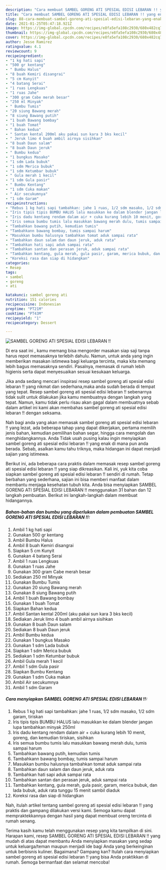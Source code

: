 ```yaml
---
description: "Cara membuat SAMBEL GORENG ATI SPESIAL EDISI LEBARAN !! yang enak Untuk Jualan"
title: "Cara membuat SAMBEL GORENG ATI SPESIAL EDISI LEBARAN !! yang enak Untuk Jualan"
slug: 88-cara-membuat-sambel-goreng-ati-spesial-edisi-lebaran-yang-enak-untuk-jualan
date: 2021-01-25T05:47:18.921Z
image: https://img-global.cpcdn.com/recipes/e8fa5efa108c2930/680x482cq70/sambel-goreng-ati-spesial-edisi-lebaran-foto-resep-utama.jpg
thumbnail: https://img-global.cpcdn.com/recipes/e8fa5efa108c2930/680x482cq70/sambel-goreng-ati-spesial-edisi-lebaran-foto-resep-utama.jpg
cover: https://img-global.cpcdn.com/recipes/e8fa5efa108c2930/680x482cq70/sambel-goreng-ati-spesial-edisi-lebaran-foto-resep-utama.jpg
author: Jesse Ramirez
ratingvalue: 4.1
reviewcount: 9
recipeingredient:
- "1 kg hati sapi"
- "500 gr kentang"
- " Bumbu Halus"
- "8 buah Kemiri disangrai"
- "5 cm Kunyit"
- "4 batang Serai"
- "1 ruas Lengkuas"
- "1 ruas Jahe"
- "300 gram Cabe merah besar"
- "250 ml Minyak"
- " Bumbu Tumis"
- "20 siung Bawang merah"
- "8 siung Bawang putih"
- "1 buah Bawang bombay"
- "1 buah Tomat"
- " Bahan kedua"
- " Santan kental 200ml aku pakai sun kara 3 bks kecil"
- " Jeruk limo 4 buah ambil airnya sisihkan"
- "8 buah Daun salam"
- "8 buah Daun jeruk"
- " Bumbu kedua"
- "1 bungkus Masako"
- "1 sdm Lada bubuk"
- "1 sdm Merica bubuk"
- "1 sdm Ketumbar bubuk"
- " Gula merah 1 kecil"
- "1 sdm Gula pasir"
- " Bumbu Kentang"
- "1 sdm Cuka makan"
- " Air secukumnya"
- "1 sdm Garam"
recipeinstructions:
- "Rebus 1 kg hati sapi tambahkan: jahe 1 ruas, 1/2 sdm masako, 1/2 sdm garam, tiriskan"
- "Iris tipis tipis BUMBU HALUS lalu masukkan ke dalam blender jangan lupa tambahkan minyak 250ml"
- "Iris dadu kentang rendam dalam air + cuka kurang lebih 10 menit, goreng, dan kemudian tiriskan, sisihkan"
- "Iris semua bumbu tumis lalu masukkan bawang merah dulu, tumis sampai harum"
- "Tambahkan bawang putih, kemudian tumis"
- "Tambahkann bawang bombay, tumis sampai harum"
- "Masukkan bumbu halusnya tambahkan tomat aduk sampai rata"
- "Tambahkan daun salam dan daun jeruk, aduk rata"
- "Tambahkan hati sapi aduk sampai rata"
- "Tambahkan santan dan perasan jeruk, aduk sampai rata"
- "Tambahkan kentang, gula merah, gula pasir, garam, merica bubuk, dan lada bubuk, aduk rata tunggu 15 menit sambil diaduk"
- "Koreksi rasa dan siap di hidangkan"
categories:
- Resep
tags:
- sambel
- goreng
- ati

katakunci: sambel goreng ati 
nutrition: 151 calories
recipecuisine: Indonesian
preptime: "PT21M"
cooktime: "PT43M"
recipeyield: "1"
recipecategory: Dessert

---
```



![SAMBEL GORENG ATI SPESIAL EDISI LEBARAN !!](https://img-global.cpcdn.com/recipes/e8fa5efa108c2930/680x482cq70/sambel-goreng-ati-spesial-edisi-lebaran-foto-resep-utama.jpg)

Di era  saat ini , kamu memang bisa mengorder masakan siap saji tanpa harus repot memasaknya terlebih dahulu. Namun, untuk anda yang ingin memberikan masakan istimewa bagi keluarga tercinta, maka kita memang lebih bagus memasaknya sendiri. Pasalnya, memasak di rumah lebih higienis serta dapat menyesuaikan sesuai kesukaan keluarga.

Jika anda sedang mencari inspirasi resep sambel goreng ati spesial edisi lebaran !! yang nikmat dan sederhana,maka anda sudah berada di tempat yang tepat. Resep sambel goreng ati spesial edisi lebaran !!  sebenarnya tidak sulit untuk dilakukan jika kamu membuatnya dengan langkah yang tepat. Namun, kamu tidak perlu risau akan gagal dalam membuatnya 
sebab dalam artikel ini kami akan membahas sambel goreng ati spesial edisi lebaran !! dengan seksama.  



Nah bagi anda yang akan memasak sambel goreng ati spesial edisi lebaran !! yang lezat, ada beberapa tahap yang dapat dikerjakan, pertama memilih jenis bahan, kemudian pemilihan bahan segar, hingga cara mengolah dan menghidangkannya. Anda Tidak usah pusing kalau ingin menyiapkan sambel goreng ati spesial edisi lebaran !! yang enak di mana pun anda berada. Sebab, asalkan kamu  tahu triknya, maka hidangan ini dapat menjadi sajian yang istimewa.

Berikut ini, ada beberapa cara praktis  dalam memasak resep sambel goreng ati spesial edisi lebaran !! yang siap dikreasikan. Kali ini, yuk kita coba siapkan sambel goreng ati spesial edisi lebaran !! sendiri di rumah. Tetap berbahan yang sederhana, sajian ini bisa memberi manfaat dalam membantu menjaga kesehatan tubuh kita. Anda bisa menyiapkan SAMBEL GORENG ATI SPESIAL EDISI LEBARAN !! menggunakan 31 bahan dan 12 langkah pembuatan. Berikut ini langkah-langkah dalam membuat hidangannya.

<!--inarticleads1-->

##### Bahan-bahan dan bumbu yang diperlukan dalam pembuatan SAMBEL GORENG ATI SPESIAL EDISI LEBARAN !!:

1. Ambil 1 kg hati sapi
1. Gunakan 500 gr kentang
1. Ambil  Bumbu Halus
1. Ambil 8 buah Kemiri disangrai
1. Siapkan 5 cm Kunyit
1. Gunakan 4 batang Serai
1. Ambil 1 ruas Lengkuas
1. Gunakan 1 ruas Jahe
1. Gunakan 300 gram Cabe merah besar
1. Sediakan 250 ml Minyak
1. Gunakan  Bumbu Tumis
1. Gunakan 20 siung Bawang merah
1. Gunakan 8 siung Bawang putih
1. Ambil 1 buah Bawang bombay
1. Gunakan 1 buah Tomat
1. Siapkan  Bahan kedua
1. Ambil  Santan kental 200ml (aku pakai sun kara 3 bks kecil)
1. Sediakan  Jeruk limo 4 buah ambil airnya sisihkan
1. Gunakan 8 buah Daun salam
1. Sediakan 8 buah Daun jeruk
1. Ambil  Bumbu kedua
1. Gunakan 1 bungkus Masako
1. Gunakan 1 sdm Lada bubuk
1. Siapkan 1 sdm Merica bubuk
1. Sediakan 1 sdm Ketumbar bubuk
1. Ambil  Gula merah 1 kecil
1. Ambil 1 sdm Gula pasir
1. Siapkan  Bumbu Kentang
1. Gunakan 1 sdm Cuka makan
1. Ambil  Air secukumnya
1. Ambil 1 sdm Garam




<!--inarticleads2-->

##### Cara menyiapkan SAMBEL GORENG ATI SPESIAL EDISI LEBARAN !!:

1. Rebus 1 kg hati sapi tambahkan: jahe 1 ruas, 1/2 sdm masako, 1/2 sdm garam, tiriskan
1. Iris tipis tipis BUMBU HALUS lalu masukkan ke dalam blender jangan lupa tambahkan minyak 250ml
1. Iris dadu kentang rendam dalam air + cuka kurang lebih 10 menit, goreng, dan kemudian tiriskan, sisihkan
1. Iris semua bumbu tumis lalu masukkan bawang merah dulu, tumis sampai harum
1. Tambahkan bawang putih, kemudian tumis
1. Tambahkann bawang bombay, tumis sampai harum
1. Masukkan bumbu halusnya tambahkan tomat aduk sampai rata
1. Tambahkan daun salam dan daun jeruk, aduk rata
1. Tambahkan hati sapi aduk sampai rata
1. Tambahkan santan dan perasan jeruk, aduk sampai rata
1. Tambahkan kentang, gula merah, gula pasir, garam, merica bubuk, dan lada bubuk, aduk rata tunggu 15 menit sambil diaduk
1. Koreksi rasa dan siap di hidangkan




Nah, itulah artikel tentang  sambel goreng ati spesial edisi lebaran !!  yang praktis dan gampang dilakukan versi kami. Semoga kamu dapat mempraktekkannya dengan hasil yang dapat membuat oreng tercinta di rumah senang. 

Terima kasih kamu telah menggunakan resep yang kita tampilkan di sini. Harapan kami, resep  SAMBEL GORENG ATI SPESIAL EDISI LEBARAN !! yang mudah di atas dapat membantu Anda menyiapkan masakan yang sedap untuk keluarga/teman maupun menjadi ide bagi Anda yang berkeinginan untuk berbisnis kuliner. Bagaimana? Gampang kan? Itulah cara menyiapkan sambel goreng ati spesial edisi lebaran !! yang bisa Anda praktikkan di rumah. Semoga bermanfaat dan selamat mencoba!


